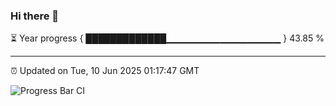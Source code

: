 ### Hi there 👋

⏳ Year progress { █████████████▁▁▁▁▁▁▁▁▁▁▁▁▁▁▁▁▁ } 43.85 %

---

⏰ Updated on Tue, 10 Jun 2025 01:17:47 GMT

![Progress Bar CI](https://github.com/liununu/liununu/workflows/Progress%20Bar%20CI/badge.svg)

